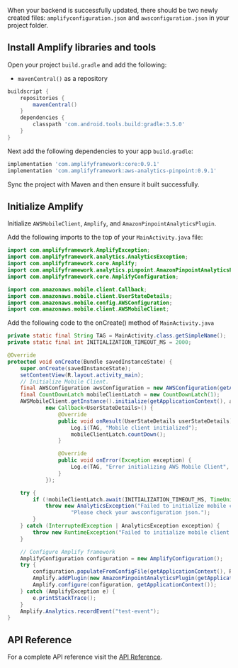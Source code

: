 When your backend is successfully updated, there should be two newly created files: `amplifyconfiguration.json` and `awsconfiguration.json` in your project folder.

## Install Amplify libraries and tools

Open your project `build.gradle` and add the following:

* `mavenCentral()` as a repository

```groovy
buildscript {
    repositories {
        mavenCentral()
    }
    dependencies {
        classpath 'com.android.tools.build:gradle:3.5.0'
    }
}
```

Next add the following dependencies to your app `build.gradle`:

```groovy
implementation 'com.amplifyframework:core:0.9.1'
implementation 'com.amplifyframework:aws-analytics-pinpoint:0.9.1'
```

Sync the project with Maven and then ensure it built successfully.

## Initialize Amplify

Initialize `AWSMobileClient`, `Amplify`, and `AmazonPinpointAnalyticsPlugin`.

Add the following imports to the top of your `MainActivity.java` file:

```java
import com.amplifyframework.AmplifyException;
import com.amplifyframework.analytics.AnalyticsException;
import com.amplifyframework.core.Amplify;
import com.amplifyframework.analytics.pinpoint.AmazonPinpointAnalyticsPlugin;
import com.amplifyframework.core.AmplifyConfiguration;

import com.amazonaws.mobile.client.Callback;
import com.amazonaws.mobile.client.UserStateDetails;
import com.amazonaws.mobile.config.AWSConfiguration;
import com.amazonaws.mobile.client.AWSMobileClient;
```

Add the following code to the onCreate() method of `MainActivity.java`

```java
private static final String TAG = MainActivity.class.getSimpleName();
private static final int INITIALIZATION_TIMEOUT_MS = 2000;

@Override
protected void onCreate(Bundle savedInstanceState) {
    super.onCreate(savedInstanceState);
    setContentView(R.layout.activity_main);
    // Initialize Mobile Client.
    final AWSConfiguration awsConfiguration = new AWSConfiguration(getApplicationContext());
    final CountDownLatch mobileClientLatch = new CountDownLatch(1);
    AWSMobileClient.getInstance().initialize(getApplicationContext(), awsConfiguration,
            new Callback<UserStateDetails>() {
                @Override
                public void onResult(UserStateDetails userStateDetails) {
                    Log.i(TAG, "Mobile client initialized");
                    mobileClientLatch.countDown();
                }

                @Override
                public void onError(Exception exception) {
                    Log.e(TAG, "Error initializing AWS Mobile Client", exception);
                }
            });

    try {
        if (!mobileClientLatch.await(INITIALIZATION_TIMEOUT_MS, TimeUnit.MILLISECONDS)) {
            throw new AnalyticsException("Failed to initialize mobile client.",
                    "Please check your awsconfiguration json.");
        }
    } catch (InterruptedException | AnalyticsException exception) {
        throw new RuntimeException("Failed to initialize mobile client: " + exception.getLocalizedMessage());
    }

    // Configure Amplify framework
    AmplifyConfiguration configuration = new AmplifyConfiguration();
    try {
        configuration.populateFromConfigFile(getApplicationContext(), R.raw.amplifyconfiguration);
        Amplify.addPlugin(new AmazonPinpointAnalyticsPlugin(getApplication()));
        Amplify.configure(configuration, getApplicationContext());
    } catch (AmplifyException e) {
        e.printStackTrace();
    }
    Amplify.Analytics.recordEvent("test-event");
}
```

## API Reference

For a complete API reference visit the [API Reference]().
